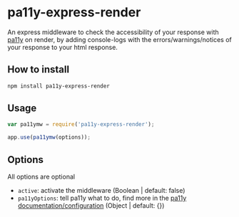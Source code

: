 # pa11y-express-render
An express middleware to check the accessibility of your response with [pa11y][1] on render, by adding console-logs with the errors/warnings/notices of your response to your html response.

## How to install
```bash
npm install pa11y-express-render
```

## Usage
```javascript
var pa11ymw = require('pa11y-express-render');

app.use(pa11ymw(options));
```

## Options
All options are optional
  * `active`: activate the middleware (Boolean | default: false)
  * `pa11yOptions`: tell pa11y what to do, find more in the [pa11y documentation/configuration][2] (Object | default: {})

[1]: https://www.npmjs.com/package/pa11y
[2]: https://www.npmjs.com/package/pa11y#configuration
